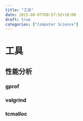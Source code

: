 ```yaml
---
title: "工具"
date: 2015-08-07T08:57:52+10:00
draft: true
categories: ["Computer Science"]
---
```


# 工具

## 性能分析

### gprof

### valgrind

### tcmalloc